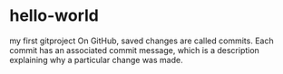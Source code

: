 # hello-world
my first gitproject
On GitHub, saved changes are called commits. Each commit has an associated commit message, which is a description explaining why a particular change was made.
